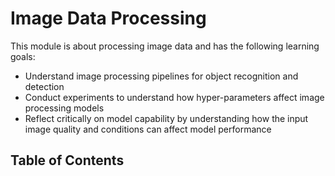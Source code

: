 # Image Data Processing

This module is about processing image data and has the following learning goals:

- Understand image processing pipelines for object recognition and detection
- Conduct experiments to understand how hyper-parameters affect image processing models
- Reflect critically on model capability by understanding how the input image quality and conditions can affect model performance

## Table of Contents

```{tableofcontents}
```
